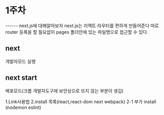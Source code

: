 <h1>1주차</h1>
------
next.js에 대해알아보자
next.js는 리액트 라우터를 편하게 만들어준다
따로 router 등록을 할 필요없이 pages 폴더안에 있는 파일명으로 접근할 수 있다.

<h2>next</h2>
개발자모드 실행
<h2>next start</h2>
배포모드(크롬 개발자도구에 보안상으로 뜨지 않는 부분이 생김)

1.Link사용법
2.install 목록(react,react-dom next webpack)
2-1 부가 install (nodemon eslint)